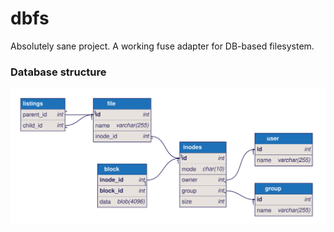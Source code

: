 # dbfs

Absolutely sane project. A working fuse adapter for DB-based filesystem.


### Database structure
<img src="er.jpg">
